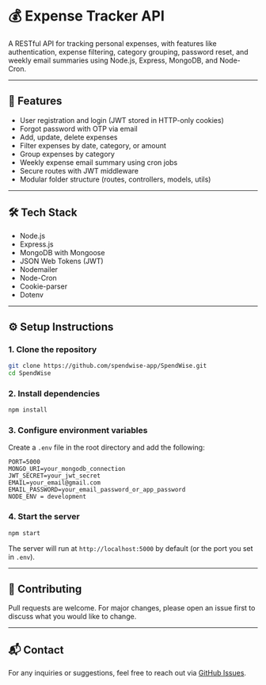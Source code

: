 # 💰 Expense Tracker API

A RESTful API for tracking personal expenses, with features like authentication, expense filtering, category grouping, password reset, and weekly email summaries using Node.js, Express, MongoDB, and Node-Cron.

---

## 🚀 Features

- User registration and login (JWT stored in HTTP-only cookies)
- Forgot password with OTP via email
- Add, update, delete expenses
- Filter expenses by date, category, or amount
- Group expenses by category
- Weekly expense email summary using cron jobs
- Secure routes with JWT middleware
- Modular folder structure (routes, controllers, models, utils)

---

## 🛠️ Tech Stack

- Node.js
- Express.js
- MongoDB with Mongoose
- JSON Web Tokens (JWT)
- Nodemailer
- Node-Cron
- Cookie-parser
- Dotenv

---

## ⚙️ Setup Instructions

### 1. Clone the repository

```bash
git clone https://github.com/spendwise-app/SpendWise.git
cd SpendWise
```

### 2. Install dependencies

```bash
npm install
```

### 3. Configure environment variables

Create a `.env` file in the root directory and add the following:

```env
PORT=5000
MONGO_URI=your_mongodb_connection
JWT_SECRET=your_jwt_secret
EMAIL=your_email@gmail.com
EMAIL_PASSWORD=your_email_password_or_app_password
NODE_ENV = development
```

### 4. Start the server

```bash
npm start
```

The server will run at `http://localhost:5000` by default (or the port you set in `.env`).

---

## 🤝 Contributing

Pull requests are welcome. For major changes, please open an issue first to discuss what you would like to change.

---

## 📬 Contact

For any inquiries or suggestions, feel free to reach out via [GitHub Issues](https://github.com/spendwise-app/SpendWise/issues).
